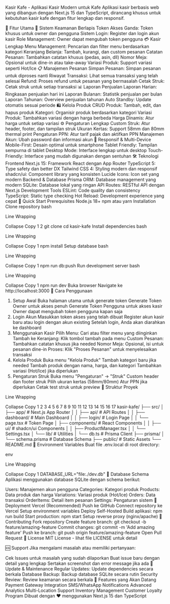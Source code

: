Kasir Kafe - Aplikasi Kasir Modern untuk Kafe
Aplikasi kasir berbasis web yang dibangun dengan Next.js 15 dan TypeScript, dirancang khusus untuk kebutuhan kasir kafe dengan fitur lengkap dan responsif.

🚀 Fitur Utama
🔐 Sistem Keamanan Berlapis
Token Akses Ganda: Token khusus untuk owner dan pengguna
Sistem Login: Register dan login akun kasir
Role Management: Owner dapat mengubah token pengguna
💳 Kasir Lengkap
Menu Management: Pencarian dan filter menu berdasarkan kategori
Keranjang Belanja: Tambah, kurangi, dan custom pesanan
Catatan Pesanan: Tambahkan catatan khusus (pedas, asin, dll)
Nomor Meja: Opsional untuk dine-in atau take-away
Variasi Produk: Support variasi seperti Hot/Ice
📋 Manajemen Pesanan
Simpan Pesanan: Simpan pesanan untuk diproses nanti
Riwayat Transaksi: Lihat semua transaksi yang telah selesai
Refund: Proses refund untuk pesanan yang bermasalah
Cetak Struk: Cetak struk untuk setiap transaksi
📊 Laporan Penjualan
Laporan Harian: Ringkasan penjualan hari ini
Laporan Bulanan: Statistik penjualan per bulan
Laporan Tahunan: Overview penjualan tahunan
Auto Standby: Update otomatis sesuai periode
🛍️ Kelola Produk
CRUD Produk: Tambah, edit, dan hapus produk
Kategori: Organisir produk berdasarkan kategori
Variasi Produk: Tambahkan variasi dengan harga berbeda
Harga Dinamis: Atur harga untuk setiap variasi
⚙️ Pengaturan Lengkap
Custom Struk: Atur header, footer, dan tampilan struk
Ukuran Kertas: Support 58mm dan 80mm thermal print
Pengaturan PPN: Atur tarif pajak dan aktifkan PPN
Manajemen Akun: Ubah password dan informasi akun
📱 Responsif & Multi-Device
Mobile-First: Desain optimal untuk smartphone
Tablet Friendly: Tampilan sempurna di tablet
Desktop Mode: Interface lengkap untuk desktop
Touch-Friendly: Interface yang mudah digunakan dengan sentuhan
🛠️ Teknologi
Frontend
Next.js 15: Framework React dengan App Router
TypeScript 5: Type safety dan better DX
Tailwind CSS 4: Styling modern dan responsif
shadcn/ui: Component library yang konsisten
Lucide Icons: Icon set yang modern
Backend & Database
Prisma ORM: Database management yang modern
SQLite: Database lokal yang ringan
API Routes: RESTful API dengan Next.js
Development Tools
ESLint: Code quality dan consistency
TypeScript: Static type checking
Hot Reload: Development experience yang cepat
🚀 Quick Start
Prerequisites
Node.js 18+
npm atau yarn
Installation
Clone repository
bash

Line Wrapping

Collapse
Copy
1
2
git clone <repository-url>
cd kasir-kafe
Install dependencies
bash

Line Wrapping

Collapse
Copy
1
npm install
Setup database
bash

Line Wrapping

Collapse
Copy
1
npm run db:push
Run development server
bash

Line Wrapping

Collapse
Copy
1
npm run dev
Buka browser
Navigate ke http://localhost:3000
📖 Cara Penggunaan
1. Setup Awal
Buka halaman utama untuk generate token
Generate Token Owner untuk akses penuh
Generate Token Pengguna untuk akses kasir
Owner dapat mengubah token pengguna kapan saja
2. Login Akun
Masukkan token akses yang telah dibuat
Register akun kasir baru atau login dengan akun existing
Setelah login, Anda akan diarahkan ke dashboard
3. Menggunakan Kasir
Pilih Menu: Cari atau filter menu yang diinginkan
Tambah ke Keranjang: Klik tombol tambah pada menu
Custom Pesanan: Tambahkan catatan khusus jika needed
Nomor Meja: Opsional, isi untuk pesanan dine-in
Proses: Klik "Proses Pesanan" untuk menyelesaikan transaksi
4. Kelola Produk
Buka menu "Kelola Produk"
Tambah kategori baru jika needed
Tambah produk dengan nama, harga, dan kategori
Tambahkan variasi (Hot/Ice) jika diperlukan
5. Pengaturan Struk
Buka menu "Pengaturan" → "Struk"
Custom header dan footer struk
Pilih ukuran kertas (58mm/80mm)
Atur PPN jika diperlukan
Cetak test struk untuk preview
📁 Struktur Proyek

Line Wrapping

Collapse
Copy
1
2
3
4
5
6
7
8
9
10
11
12
13
14
15
16
17
kasir-kafe/
├── src/
│   ├── app/                 # Next.js App Router
│   │   ├── api/            # API Routes
│   │   ├── dashboard/      # Main Dashboard
│   │   ├── login/          # Login Page
│   │   └── page.tsx        # Token Page
│   ├── components/         # React Components
│   │   ├── ui/            # shadcn/ui Components
│   │   ├── ProductManager.tsx
│   │   └── Settings.tsx
│   └── lib/               # Utilities
│       └── db.ts          # Prisma Client
├── prisma/
│   └── schema.prisma      # Database Schema
├── public/                # Static Assets
└── README.md
🔧 Environment Variables
Buat file .env.local di root directory:

env

Line Wrapping

Collapse
Copy
1
DATABASE_URL="file:./dev.db"
📝 Database Schema
Aplikasi menggunakan database SQLite dengan schema berikut:

Users: Manajemen akun pengguna
Categories: Kategori produk
Products: Data produk dan harga
Variations: Variasi produk (Hot/Ice)
Orders: Data transaksi
OrderItems: Detail item pesanan
Settings: Pengaturan sistem
🚀 Deployment
Vercel (Recommended)
Push ke GitHub
Connect repository ke Vercel
Setup environment variables
Deploy
Self-Hosted
Build aplikasi: npm run build
Start production: npm start
Setup reverse proxy (nginx/apache)
🤝 Contributing
Fork repository
Create feature branch: git checkout -b feature/amazing-feature
Commit changes: git commit -m 'Add amazing feature'
Push ke branch: git push origin feature/amazing-feature
Open Pull Request
📄 License
MIT License - lihat file LICENSE untuk detail

🆘 Support
Jika mengalami masalah atau memiliki pertanyaan:

Cek Issues untuk masalah yang sudah dilaporkan
Buat issue baru dengan detail yang lengkap
Sertakan screenshot dan error message jika ada
🔄 Update & Maintenance
Regular Updates: Update dependencies secara berkala
Database Backup: Backup database SQLite secara rutin
Security Review: Review keamanan secara berkala
🌟 Features yang Akan Datang
 Payment Gateway Integration
 SMS/WhatsApp Notifications
 Advanced Analytics
 Multi-Location Support
 Inventory Management
 Customer Loyalty Program
Dibuat dengan ❤️ menggunakan Next.js 15 dan TypeScript
